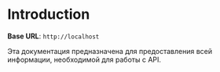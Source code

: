 # Introduction



<aside>
    <strong>Base URL</strong>: <code>http://localhost</code>
</aside>

Эта документация предназначена для предоставления всей информации, необходимой для работы с API.

